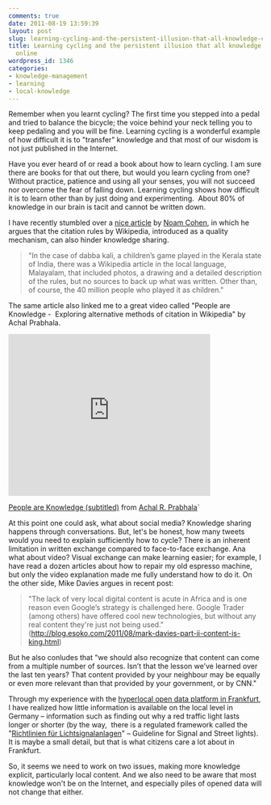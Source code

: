```yaml
---
comments: true
date: 2011-08-19 13:59:39
layout: post
slug: learning-cycling-and-the-persistent-illusion-that-all-knowledge-can-be-accessed-online
title: Learning cycling and the persistent illusion that all knowledge can be accessed
  online
wordpress_id: 1346
categories:
- knowledge-management
- learning
- local-knowledge
---
```


Remember when you learnt cycling? The first time you stepped into a pedal and tried to balance the bicycle; the voice behind your neck telling you to keep pedaling and you will be fine. Learning cycling is a wonderful example of how difficult it is to "transfer" knowledge and that most of our wisdom is not just published in the Internet.

Have you ever heard of or read a book about how to learn cycling. I am sure there are books for that out there, but would you learn cycling from one? Without practice, patience and using all your senses, you will not succeed nor overcome the fear of falling down. Learning cycling shows how difficult it is to learn other than by just doing and experimenting.  About 80% of knowledge in our brain is tacit and cannot be written down.

I have recently stumbled over a [nice article](http://www.nytimes.com/2011/08/08/business/media/a-push-to-redefine-knowledge-at-wikipedia.html?_r=3&nl=todaysheadlines&emc=tha26) by [Noam Cohen](http://twitter.com/#!/noamcohen), in which he argues that the citation rules by Wikipedia, introduced as a quality mechanism, can also hinder knowledge sharing.


> "In the case of dabba kali, a children’s game played in the Kerala state of India, there was a Wikipedia article in the local language, Malayalam, that included photos, a drawing and a detailed description of the rules, but no sources to back up what was written. Other than, of course, the 40 million people who played it as children."


The same article also linked me to a great video called "People are Knowledge -  Exploring alternative methods of citation in Wikipedia" by Achal Prabhala.

<div class="flex-video"><iframe src="http://player.vimeo.com/video/26469276?title=0&amp;byline=0&amp;portrait=0" width="400" height="320" frameborder="0"></iframe></div>

[People are Knowledge (subtitled)](http://vimeo.com/26469276) from [Achal R. Prabhala](http://vimeo.com/user7786138)`

At this point one could ask, what about social media? Knowledge sharing happens through conversations. But, let's be honest, how many tweets would you need to explain sufficiently how to cycle? There is an inherent limitation in written exchange compared to face-to-face exchange. Ana what about video? Visual exchange can make learning easier; for example, I have read a dozen articles about how to repair my old espresso machine, but only the video explanation made me fully understand how to do it.
On the other side, Mike Davies argues in recent post:


> "The lack of very local digital content is acute in Africa and is one reason even Google’s strategy is challenged here. Google Trader (among others) have offered cool new technologies, but without any real content they're just not being used." (http://blog.esoko.com/2011/08/mark-davies-part-ii-content-is-king.html)

But he also conludes that "we should also recognize that content can come from a multiple number of sources. Isn’t that the lesson we’ve learned over the last ten years? That content provided by your neighbour may be equally or even more relevant than that provided by your government, or by CNN."


Through my experience with the [hyperlocal open data platform in Frankfurt](http://www.frankfurt-gestalten.de), I have realized how little information is available on the local level in Germany – information such as finding out why a red traffic light lasts longer or shorter (by the way,  there is a regulated framework called the "[Richtlinien für Lichtsignalanlagen](http://de.wikipedia.org/wiki/Richtlinien_f%C3%BCr_Lichtsignalanlagen)" – Guideline for Signal and Street lights). It is maybe a small detail, but that is what citizens care a lot about in Frankfurt.

So, it seems we need to work on two issues, making more knowledge explicit, particularly local content. And we also need to be aware that most knowledge won't be on the Internet, and especially piles of opened data will not change that either.
